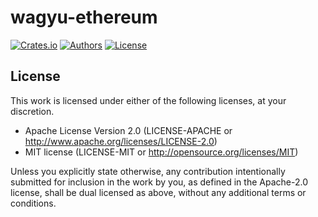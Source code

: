 # wagyu-ethereum

[![Crates.io](https://img.shields.io/crates/v/wagyu.svg?color=neon)](https://crates.io/crates/wagyu)
[![Authors](https://img.shields.io/badge/authors-Argus-orange.svg)](../AUTHORS)
[![License](https://img.shields.io/badge/license-MIT/Apache--2.0-blue.svg)](./LICENSE-MIT)

## License

This work is licensed under either of the following licenses, at your discretion.

- Apache License Version 2.0 (LICENSE-APACHE or http://www.apache.org/licenses/LICENSE-2.0)
- MIT license (LICENSE-MIT or http://opensource.org/licenses/MIT)

Unless you explicitly state otherwise, any contribution intentionally submitted for inclusion in the work by you,
as defined in the Apache-2.0 license, shall be dual licensed as above, without any additional terms or conditions.
